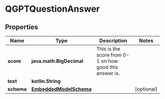 
# QGPTQuestionAnswer

## Properties
Name | Type | Description | Notes
------------ | ------------- | ------------- | -------------
**score** | **java.math.BigDecimal** | This is the score from 0-1 on how good this answer is. | 
**text** | **kotlin.String** |  | 
**schema** | [**EmbeddedModelSchema**](EmbeddedModelSchema.md) |  |  [optional]



